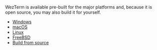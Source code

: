 WezTerm is available pre-built for the major platforms and, because it is open
source, you may also build it for yourself.

 - [Windows](install/windows.markdown)
 - [macOS](install/macos.markdown)
 - [Linux](install/linux.markdown)
 - [FreeBSD](install/freebsd.markdown)
 - [Build from source](install/source.markdown)

